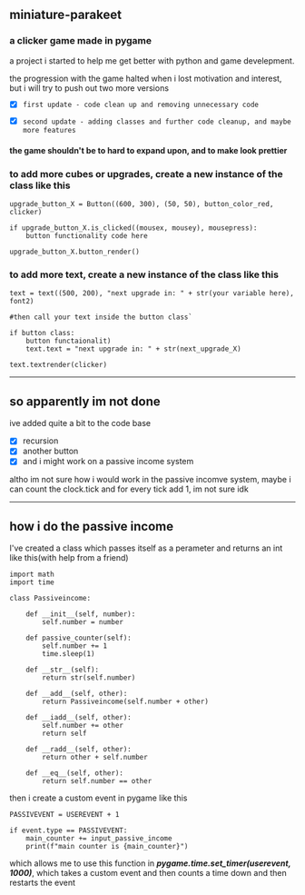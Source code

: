 ## miniature-parakeet
### a clicker game made in pygame

a project i started to help me get better with python and game develepment.

the progression with the game halted when i lost motivation and interest, but i will try to push out two more versions

- [x] `first update - code clean up and removing unnecessary code`

- [x] `second update - adding classes and further code cleanup, and maybe more features`
 
 #### the game shouldn't be to hard to expand upon, and to make look prettier


### to add more cubes or upgrades, create a new instance of the class like this

```
upgrade_button_X = Button((600, 300), (50, 50), button_color_red, clicker)

if upgrade_button_X.is_clicked((mousex, mousey), mousepress):
    button functionality code here 

upgrade_button_X.button_render()
```


### to add more text, create a new instance of the class like this
```
text = text((500, 200), "next upgrade in: " + str(your variable here), font2)

#then call your text inside the button class`

if button class:
    button functaionalit)
    text.text = "next upgrade in: " + str(next_upgrade_X)

text.textrender(clicker)
```
---
## so apparently im not done

ive added quite a bit to the code base
- [x] recursion
- [x] another button
- [x] and i might work on a passive income system

altho im not sure how i would work in the passive incomve system, maybe i can count the clock.tick and for every tick add 1, im not sure idk

---

## how i do the passive income

I've created a class which passes itself as a perameter and returns an int like this(with help from a friend)
```
import math
import time

class Passiveincome:
    
    def __init__(self, number):
        self.number = number
        
    def passive_counter(self):      
        self.number += 1
        time.sleep(1)
        
    def __str__(self):
        return str(self.number)
        
    def __add__(self, other):        
        return Passiveincome(self.number + other)
    
    def __iadd__(self, other):
        self.number += other
        return self
    
    def __radd__(self, other):
        return other + self.number
    
    def __eq__(self, other):
        return self.number == other
```
then i create a custom event in pygame like this 
```
PASSIVEVENT = USEREVENT + 1

if event.type == PASSIVEVENT:
    main_counter += input_passive_income
    print(f"main counter is {main_counter}")
```
which allows me to use this function in ***pygame.time.set_timer(userevent, 1000)***, which takes a custom event and then counts a time down and then restarts the event
